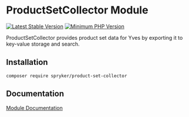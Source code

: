 # ProductSetCollector Module
[![Latest Stable Version](https://poser.pugx.org/spryker/product-set-collector/v/stable.svg)](https://packagist.org/packages/spryker/product-set-collector)
[![Minimum PHP Version](https://img.shields.io/badge/php-%3E%3D%207.3-8892BF.svg)](https://php.net/)

ProductSetCollector provides product set data for Yves by exporting it to key-value storage and search.

## Installation

```
composer require spryker/product-set-collector
```

## Documentation

[Module Documentation](https://academy.spryker.com/developing_with_spryker/module_guide/products/product_set.html)
